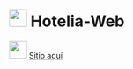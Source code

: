 # <img src="https://media.tenor.com/3X2mrP5sjv8AAAAi/bocchi-the-rock-bocchi.gif" width="32px" /> Hotelia-Web


<img src="https://media.tenor.com/3X2mrP5sjv8AAAAi/bocchi-the-rock-bocchi.gif" width="32px" /> [Sitio aquí](https://darkfiret09.github.io/Hotelia-Web/)
